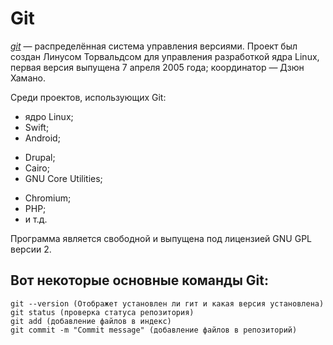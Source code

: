 # Git 
[*git*](https://ru.wikipedia.org/wiki/Git) — распределённая система управления версиями. Проект был создан Линусом Торвальдсом для управления разработкой ядра Linux, первая версия выпущена 7 апреля 2005 года; координатор — Дзюн Хамано.


Среди проектов, использующих Git:
+ ядро Linux;
+ Swift;
+ Android;
- Drupal;
- Cairo;
- GNU Core Utilities;
* Chromium;
* PHP;
* и т.д.

Программа является свободной и выпущена под лицензией GNU GPL версии 2.

## Вот некоторые основные команды Git:
```
git --version (Отображет установлен ли гит и какая версия установлена)
git status (проверка статуса репозитория)
git add (добавление файлов в индекс)
git commit -m "Commit message" (добавление файлов в репозиторий)
```
